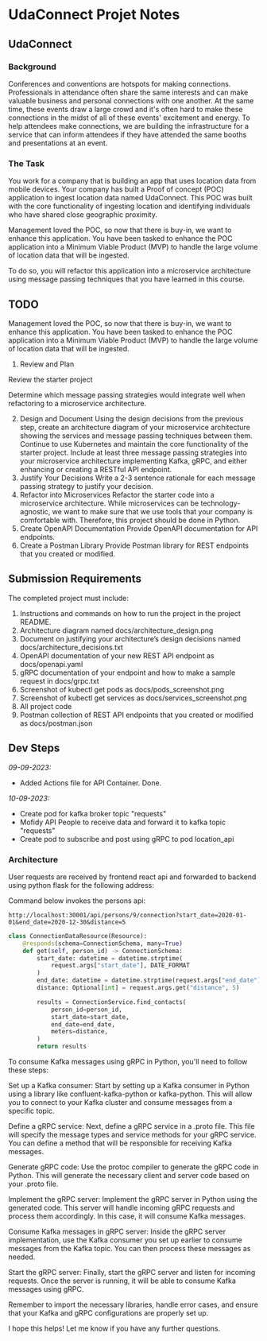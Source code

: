 # UdaConnect Projet Notes

## UdaConnect
### Background
Conferences and conventions are hotspots for making connections. Professionals in attendance often share the same interests and can make valuable business and personal connections with one another. At the same time, these events draw a large crowd and it's often hard to make these connections in the midst of all of these events' excitement and energy. To help attendees make connections, we are building the infrastructure for a service that can inform attendees if they have attended the same booths and presentations at an event.

### The Task
You work for a company that is building an app that uses location data from mobile devices. Your company has built a Proof of concept (POC) application to ingest location data named UdaConnect. This POC was built with the core functionality of ingesting location and identifying individuals who have shared close geographic proximity.

Management loved the POC, so now that there is buy-in, we want to enhance this application. You have been tasked to enhance the POC application into a Minimum Viable Product (MVP) to handle the large volume of location data that will be ingested.

To do so, you will refactor this application into a microservice architecture using message passing techniques that you have learned in this course.

## TODO

Management loved the POC, so now that there is buy-in, we want to enhance this application. You have been tasked to enhance the POC application into a Minimum Viable Product (MVP) to handle the large volume of location data that will be ingested.

1. Review and Plan

Review the starter project

Determine which message passing strategies would integrate well when refactoring to a microservice architecture.

2. Design and Document
Using the design decisions from the previous step, create an architecture diagram of your microservice architecture showing the services and message passing techniques between them.
Continue to use Kubernetes and maintain the core functionality of the starter project.
Include at least three message passing strategies into your microservice architecture implementing Kafka, gRPC, and either enhancing or creating a RESTful API endpoint.
3. Justify Your Decisions
Write a 2-3 sentence rationale for each message passing strategy to justify your decision.
4. Refactor into Microservices
Refactor the starter code into a microservice architecture.
While microservices can be technology-agnostic, we want to make sure that we use tools that your company is comfortable with. Therefore, this project should be done in Python.
5. Create OpenAPI Documentation
Provide OpenAPI documentation for API endpoints.
6. Create a Postman Library
Provide Postman library for REST endpoints that you created or modified.

## Submission Requirements
The completed project must include:

1. Instructions and commands on how to run the project in the project README.
2. Architecture diagram named docs/architecture_design.png
3. Document on justifying your architecture’s design decisions named docs/architecture_decisions.txt
4. OpenAPI documentation of your new REST API endpoint as docs/openapi.yaml
5. gRPC documentation of your endpoint and how to make a sample request in docs/grpc.txt
6. Screenshot of kubectl get pods as docs/pods_screenshot.png
7. Screenshot of kubectl get services as docs/services_screenshot.png
8. All project code
9. Postman collection of REST API endpoints that you created or modified as docs/postman.json

## Dev Steps

*09-09-2023:*
   * Added Actions file for API Container. Done.

*10-09-2023:*
* Create pod for kafka broker topic "requests"
* Mofidy API People to receive data and forward it to kafka topic "requests"
* Create pod to subscribe and post using gRPC to pod location_api

### Architecture

User requests are received by frontend react api and forwarded to backend using python flask for the following address:

Command below invokes the persons api:
```
http://localhost:30001/api/persons/9/connection?start_date=2020-01-01&end_date=2020-12-30&distance=5
```

```python
class ConnectionDataResource(Resource):
    @responds(schema=ConnectionSchema, many=True)
    def get(self, person_id) -> ConnectionSchema:
        start_date: datetime = datetime.strptime(
            request.args["start_date"], DATE_FORMAT
        )
        end_date: datetime = datetime.strptime(request.args["end_date"], DATE_FORMAT)
        distance: Optional[int] = request.args.get("distance", 5)

        results = ConnectionService.find_contacts(
            person_id=person_id,
            start_date=start_date,
            end_date=end_date,
            meters=distance,
        )
        return results
```

To consume Kafka messages using gRPC in Python, you'll need to follow these steps:

Set up a Kafka consumer: Start by setting up a Kafka consumer in Python using a library like confluent-kafka-python or kafka-python. This will allow you to connect to your Kafka cluster and consume messages from a specific topic.

Define a gRPC service: Next, define a gRPC service in a .proto file. This file will specify the message types and service methods for your gRPC service. You can define a method that will be responsible for receiving Kafka messages.

Generate gRPC code: Use the protoc compiler to generate the gRPC code in Python. This will generate the necessary client and server code based on your .proto file.

Implement the gRPC server: Implement the gRPC server in Python using the generated code. This server will handle incoming gRPC requests and process them accordingly. In this case, it will consume Kafka messages.

Consume Kafka messages in gRPC server: Inside the gRPC server implementation, use the Kafka consumer you set up earlier to consume messages from the Kafka topic. You can then process these messages as needed.

Start the gRPC server: Finally, start the gRPC server and listen for incoming requests. Once the server is running, it will be able to consume Kafka messages using gRPC.

Remember to import the necessary libraries, handle error cases, and ensure that your Kafka and gRPC configurations are properly set up.

I hope this helps! Let me know if you have any further questions.